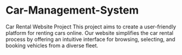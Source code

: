 # Car-Management-System
Car Rental Website Project This project aims to create a user-friendly platform for renting cars online. Our website simplifies the car rental process by offering an intuitive interface for browsing, selecting, and booking vehicles from a diverse fleet.
